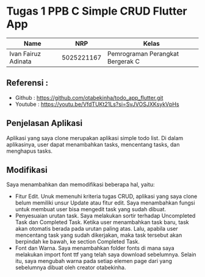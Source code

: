 # Tugas 1 PPB C Simple CRUD Flutter App
| Name           | NRP        | Kelas     |
| ---            | ---        | ----------|
| Ivan Fairuz Adinata | 5025221167 | Pemrograman Perangkat Bergerak C |

## Referensi :

- Github : https://github.com/otabekinha/todo_app_flutter.git
- Youtube : https://youtu.be/VfdTUKt21Ls?si=SvJVOSJXKsykVpHs

## Penjelasan Aplikasi

Aplikasi yang saya clone merupakan aplikasi simple todo list. Di dalam aplikasinya, user dapat menambahkan tasks, mencentang tasks, dan menghapus tasks.

## Modifikasi

Saya menambahkan dan memodifikasi beberapa hal, yaitu:
- Fitur Edit. Unuk memenuhi kriteria tugas CRUD, aplikasi yang saya clone belum memiliki unsur Update atau fitur edit. Saya menambahkan fungsi untuk membuat user bisa mengedit task yang sudah dibuat.
- Penyesuaian urutan task. Saya melakukan sortir terhadap Uncompleted Task dan Completed Task. Ketika user menambahkan task baru, task akan otomatis berada pada urutan paling atas. Lalu, apabila user mencentang task yang sudah dikerjakan, maka task tersebut akan berpindah ke bawah, ke section Completed Task.
- Font dan Warna. Saya menambahkan folder fonts di mana saya melakukan import font ttf yang telah saya download sebelumnya. Selain itu, saya mengubah warna pada setiap elemen page dari yang sebelumnya dibuat oleh creator otabekinha.